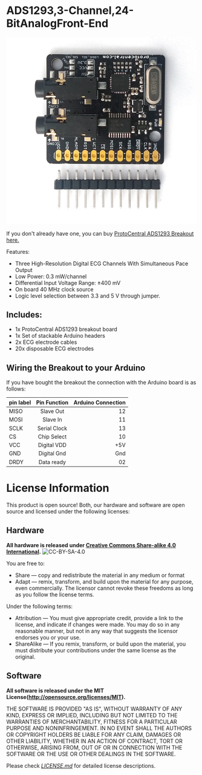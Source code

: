# ADS1293,3-Channel,24-BitAnalogFront-End

![ads1293](https://github.com/Protocentral/protocentral_ads1293/blob/main/docs/img/IMG_20201109_210016288.jpg)

If you don't already have one, you can buy [ProtoCentral ADS1293 Breakout here.](https://protocentral.com/product/protocentral-ads1293-breakout-board/)

Features:
* Three High-Resolution Digital ECG Channels With Simultaneous Pace Output 
* Low Power: 0.3 mW/channel 
* Differential Input Voltage Range: ±400 mV
* On board 40 MHz clock source 
* Logic level selection between 3.3 and 5 V through jumper.

Includes:
----------
* 1x ProtoCentral ADS1293 breakout board
* 1x Set of stackable Arduino headers
* 2x ECG electrode cables
* 20x disposable ECG electrodes

Wiring the Breakout to your Arduino
------------------------------------
 If you have bought the breakout the connection with the Arduino board is as follows:
 
|pin label         | Pin Function         |Arduino Connection|
|----------------- |:--------------------:|-----------------:|
| MISO             | Slave Out            |  12              |
| MOSI             | Slave In             |  11              |
| SCLK             | Serial Clock         |  13              |
| CS               | Chip Select          |  10              |
| VCC              | Digital VDD          |  +5V             |
| GND              | Digital Gnd          |  Gnd             |
| DRDY             | Data ready           |  02              |


License Information
===================

This product is open source! Both, our hardware and software are open source and licensed under the following licenses:

Hardware
---------

**All hardware is released under [Creative Commons Share-alike 4.0 International](http://creativecommons.org/licenses/by-sa/4.0/).**
![CC-BY-SA-4.0](https://i.creativecommons.org/l/by-sa/4.0/88x31.png)

You are free to:

* Share — copy and redistribute the material in any medium or format
* Adapt — remix, transform, and build upon the material for any purpose, even commercially.
The licensor cannot revoke these freedoms as long as you follow the license terms.

Under the following terms:

* Attribution — You must give appropriate credit, provide a link to the license, and indicate if changes were made. You may do so in any reasonable manner, but not in any way that suggests the licensor endorses you or your use.
* ShareAlike — If you remix, transform, or build upon the material, you must distribute your contributions under the same license as the original.

Software
--------

**All software is released under the MIT License(http://opensource.org/licenses/MIT).**

THE SOFTWARE IS PROVIDED "AS IS", WITHOUT WARRANTY OF ANY KIND, EXPRESS OR IMPLIED, INCLUDING BUT NOT LIMITED TO THE WARRANTIES OF MERCHANTABILITY, FITNESS FOR A PARTICULAR PURPOSE AND NONINFRINGEMENT. IN NO EVENT SHALL THE AUTHORS OR COPYRIGHT HOLDERS BE LIABLE FOR ANY CLAIM, DAMAGES OR OTHER LIABILITY, WHETHER IN AN ACTION OF CONTRACT, TORT OR OTHERWISE, ARISING FROM, OUT OF OR IN CONNECTION WITH THE SOFTWARE OR THE USE OR OTHER DEALINGS IN THE SOFTWARE.


Please check [*LICENSE.md*](LICENSE.md) for detailed license descriptions.

